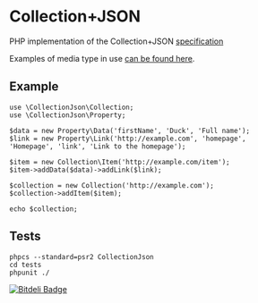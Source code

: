 Collection+JSON
===================

PHP implementation of the Collection+JSON [specification](http://amundsen.com/media-types/collection/format/)

Examples of media type in use [can be found here](http://amundsen.com/media-types/collection/examples/).

## Example
```
use \CollectionJson\Collection;
use \CollectionJson\Property;

$data = new Property\Data('firstName', 'Duck', 'Full name');
$link = new Property\Link('http://example.com', 'homepage', 'Homepage', 'link', 'Link to the homepage');

$item = new Collection\Item('http://example.com/item');
$item->addData($data)->addLink($link);

$collection = new Collection('http://example.com');
$collection->addItem($item);

echo $collection;
```

## Tests
```
phpcs --standard=psr2 CollectionJson
cd tests
phpunit ./
```


[![Bitdeli Badge](https://d2weczhvl823v0.cloudfront.net/kkamkou/collection-json.php/trend.png)](https://bitdeli.com/free "Bitdeli Badge")
